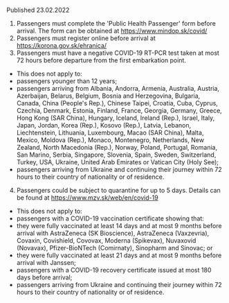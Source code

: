 Published 23.02.2022
1. Passengers must complete the 'Public Health Passenger' form before arrival. The form can be obtained at <a href="https://www.mindop.sk/covid/">https://www.mindop.sk/covid/</a>
2. Passengers must register online before arrival at <a href="https://korona.gov.sk/ehranica/">https://korona.gov.sk/ehranica/</a>
3. Passengers must have a negative COVID-19 RT-PCR test taken at most 72 hours before departure from the first embarkation point.
- This does not apply to:
- passengers younger than 12 years;
- passengers arriving from Albania, Andorra, Armenia, Australia, Austria, Azerbaijan, Belarus, Belgium, Bosnia and Herzegovina, Bulgaria, Canada, China (People's Rep.), Chinese Taipei, Croatia, Cuba, Cyprus, Czechia, Denmark, Estonia, Finland, France, Georgia, Germany, Greece, Hong Kong (SAR China), Hungary, Iceland, Ireland (Rep.), Israel, Italy, Japan, Jordan, Korea (Rep.), Kosovo (Rep.), Latvia, Lebanon, Liechtenstein, Lithuania, Luxembourg, Macao (SAR China), Malta, Mexico, Moldova (Rep.), Monaco, Montenegro, Netherlands, New Zealand, North Macedonia (Rep.), Norway, Poland, Portugal, Romania, San Marino, Serbia, Singapore, Slovenia, Spain, Sweden, Switzerland, Turkey, USA, Ukraine, United Arab Emirates or Vatican City (Holy See);
- passengers arriving from Ukraine and continuing their journey within 72 hours to their country of nationality or of residence.
4. Passengers could be subject to quarantine for up to 5 days. Details can be found at <a href="https://www.mzv.sk/web/en/covid-19">https://www.mzv.sk/web/en/covid-19</a>
- This does not apply to:
- passengers with a COVID-19 vaccination certificate showing that:
- they were fully vaccinated at least 14 days and at most 9 months before arrival with AstraZeneca (SK Bioscience), AstraZeneca (Vaxzevria), Covaxin, Covishield, Covovax, Moderna (Spikevax), Nuvaxovid (Novavax), Pfizer-BioNTech (Comirnaty), Sinopharm and Sinovac; or
- they were fully vaccinated at least 21 days and at most 9 months before arrival with Janssen;
- passengers with a COVID-19 recovery certificate issued at most 180 days before arrival;
- passengers arriving from Ukraine and continuing their journey within 72 hours to their country of nationality or of residence.